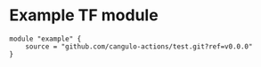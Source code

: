 # Example TF module

```hcl
module "example" {
    source = "github.com/cangulo-actions/test.git?ref=v0.0.0"
}

```
